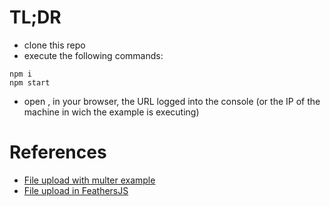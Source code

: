 
# TL;DR

- clone this repo
- execute the following commands:
```
npm i
npm start
```
- open , in your browser, the URL logged into the console (or the IP of the machine in wich the example is executing)

# References

- [File upload with multer example](https://github.com/jruipinto/file-upload-with-multer-example)
- [File upload in FeathersJS](https://docs.feathersjs.com/cookbook/express/file-uploading.html#our-goals)

